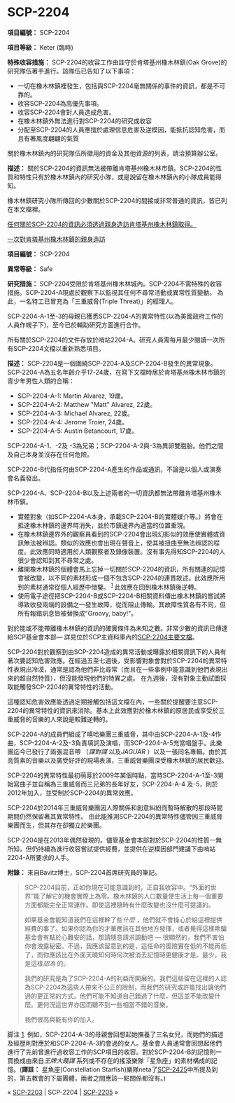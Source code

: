 # SCP-2204
                        


**項目編號：**  SCP-2204

**項目等級：**  Keter (臨時)

**特殊收容措施：**  SCP-2204的收容工作由註守於肯塔基州橡木林鎮(Oak Grove)的研究隊伍著手進行。該隊伍已告知了以下事項：

- 一切在橡木林鎮裡發生，包括與SCP-2204毫無關係的事件的資訊，都是不可靠的。
- 收容SCP-2204為高優先事項。
- 收容SCP-2204會對人員造成危害。
- 在橡木林鎮外無法進行對SCP-2204的研究或收容
- 分配至SCP-2204的人員應擅於處理信息危害及逆模因，能抵抗認知危害，而且有著風度翩翩的氣質

關於橡木林鎮內的研究隊伍所徵用的資金及其他資源的列表，請洽預算辦公室。

**描述：**  關於SCP-2204的資訊無法被帶離肯塔基州橡木林市鎮。SCP-2204的性質和特性只有於橡木林鎮內的研究小隊，或是說留在橡木林鎮內的小隊成員能得知。

橡木林鎮研究小隊所傳回的少數關於SCP-2204的間接或非常普通的資訊，皆已列在本文檔裡。


<a shape='rect' class='collapsible-block-link' href='javascript:;'>&#20219;&#20309;&#38364;&#26044;SCP-2204&#30340;&#36039;&#35338;&#24517;&#38920;&#36879;&#36942;&#35242;&#36523;&#36896;&#35370;&#32943;&#22612;&#22522;&#24030;&#27233;&#26408;&#26519;&#37806;&#21462;&#24471;&#12290;</a>

<a shape='rect' class='collapsible-block-link' href='javascript:;'>&#19968;&#27425;&#23565;&#32943;&#22612;&#22522;&#24030;&#27233;&#26408;&#26519;&#37806;&#30340;&#35242;&#36523;&#36896;&#35370;</a>

**項目編號：**  SCP-2204

**異常等級：**  Safe

**研究措施：**  SCP-2204受限於肯塔基州橡木林城內。SCP-2204不需特殊的收容措施。SCP-2204-A現處於觀察下以監視其任何不尋常活動或異常性質變動。 為此，一名特工已冒充為「三重威脅(Triple Threat)」的經理人。

SCP-2204-A-1至-3的母親已獲悉SCP-2204-A的異常特性(以為美國政府工作的人員作幌子下)，至今已於輔助研究方面進行合作。

所有關於SCP-2204的文件存放於哨站2204-A。研究人員需每月最少閱讀一次所有SCP-2204文檔以重新熟悉項目。

**描述：**  SCP-2204是一個圍繞SCP-2204-A及SCP-2204-B發生的異常現象。SCP-2204-A為五名年齡介乎17-24歲，在寫下文檔時居於肯塔基州橡木林市鎮的青少年男性人類的合稱：

- SCP-2204-A-1: Martin Alvarez, 19歲。
- SCP-2204-A-2: Matthew "Matt" Alvarez, 22歲。
- SCP-2204-A-3: Michael Alvarez, 22歲。
- SCP-2204-A-4: Jerome Troier, 24歲。
- SCP-2204-A-5: Austin Betancourt, 17歲。

SCP-2204-A-1、-2及 -3為兄弟；SCP-2204-A-2與-3為異卵雙胞胎。他們之間及自己本身並沒存在任何危險。

SCP-2204-B代指任何由SCP-2204-A產生的作品或通訊，不論是以個人或演奏會名義發出。

SCP-2204-A、SCP-2204-B以及上述兩者的一切資訊都無法帶離肯塔基州橡木林市鎮。

- 實體對象（如SCP-2204-A本身，承載SCP-2204-B的實體媒介等。）將會在抵達橡木林鎮的邊界時消失，並於市鎮邊界內適當的位置重現。
- 在橡木林鎮邊界外的觀察員看到的SCP-2204會出現幻影似的效應使實體或資訊無法被辨認。類似的效應也會出現在聲音上，使其被扭曲至無法辨認的程度。此效應同時適用於人類觀察者及錄像裝置。沒有事先得知SCP-2204的人很少會認知到其不尋常之處。
- 離開橡木林鎮的個體會馬上忘掉一切關於SCP-2204的資訊，所有關連的記憶會被改變，以不同的素材形成一個不包含SCP-2204的連貫敘述。此效應所用到的素材通常從個人經歷中借鑒。<sup class='footnoteref'>
 <a shape='rect' class='footnoteref' id='footnoteref-1' href='javascript:;' onclick='WIKIDOT.page.utils.scrollToReference(&apos;footnote-1&apos;)'>1</a>
</sup> 此效應在回到橡木林鎮後逆轉。
- 使用電子途徑把SCP-2204-B或SCP-2204-B相關資料傳出橡木林鎮的嘗試將導致收發兩端的設備之一發生故障，從而阻止傳輸。其故障性質各有不同，但所有報錯訊息皆被替換成"Groovy, baby!"。

對於能或不能帶離橡木林鎮的資訊的確實條件為未知之數。非常少數的資訊已傳達給SCP基金會本部— 詳見位於SCP主資料庫內的[SCP-2204主要文檔](/scp-2204)。

SCP-2204對於觀察到由SCP-2204造成的異常活動或曝露於相關資訊下的人員有著次要認知危害效應。在經過五至七週後，受影響對象會對於SCP-2204的異常特性表現出冷漠，通常是認為他們非比尋常（而且在一些事例中能意識到他們表現出來的超自然特質），但沒能發現他們的特異之處。 在九週後，沒有對象主動試圖採取能觸發SCP-2204的異常特性的活動。

這種認知危害效應能透過定期接觸包括這文檔在內，一些關於提醒要注意SCP-2204的異常特性的資訊來消除。基本上此效應對於橡木林鎮的原居民或享受於三重威脅的音樂的人來說是較難逆轉的。

SCP-2204-A的成員們組成了嘻哈樂團三重威脅，其中由SCP-2204-A-1及-4作曲，SCP-2204-A-2及-3負責填詞及演唱，而SCP-2204-A-5充當唱盤手。此樂團迄今已發行了兩張混音帶 （*諜對諜* 以及*JAGUAR* ）以及一張同名專輯。由於其高質素的音樂以及廣受好評的現場表演，三重威脅樂團深受橡木林鎮的居民歡迎。

SCP-2204的異常特性最初萌芽於2009年某個時點，當時SCP-2204-A-1至-3開始寫曲子並自稱為三重威脅而三兄弟的長年好友，SCP-2204-A-4 及-5，則於2012年加入，並受制於SCP-2204的異常效應。

SCP-2204於2014年三重威脅樂團因人際關係和創意糾紛而暫時解散的那段時間期間仍然保留著其異常特性。 由此能推測SCP-2204的異常特性儘管因三重威脅樂團而生，但其存在卻獨立於樂團。

SCP-2204是在2013年偶然發現的。儘管基金會本部對於SCP-2204的性質一無所知，但仍持續為進行收容嘗試提供經費，並提供在逆模因部門建議下由哨站2204-A所要求的人手。

**附錄：**  來自Bavitz博士，SCP-2204首席研究員的筆記。


> SCP-2204目前，正如你現在可能意識到的，正自我收容中。“外面的世界”能了解它的機會實際上為零。橡木林鎮的人口數量使生活上每一個重要方面都能完全正常運作。即使這裡隨時有什麼改變也沒什麼可提議的。
> 
> 如果基金會能知道我們在這裡幹了些*什麼* ，他們就不會操心於給這裡提供經費的事了。如果你認為你的才華應該在其他地方發揮，或者覺得這樣欺騙基金會有點於心難安的話，那請隨意請求調動吧 — 很顯然的，我們不害怕你會洩露秘密。不過，我應該留意到的是，這任命的風險實在低的不能再低了，而你應該比在外面天曉知何時何次被消去記憶時更健康才是。最少，我是這樣*認為* 的。
> 
> 我們的研究是為了SCP-2204-A的利益而開展的。我們這些留在這裡的人認為SCP-2204為這些人帶來不公正的限制，而我們的研究或許能找出讓他們過的更正常的方式。他們可能不知道自己錯過了什麼，但這並不能改變什麼。更何況這世界亦因而聽不到一些相當不錯的音樂。
> 
> 我們很高與能有你的加入。
> 


脚注
<a shape='rect' href='javascript:;' onclick='WIKIDOT.page.utils.scrollToReference(&apos;footnoteref-1&apos;)'>1</a>. 例如，SCP-2204-A-3的母親會回想起她撫養了三名女兒，而她們的描述及經歷則對應於和SCP-2204-A-3約會過的女人。基金會人員通常會回想起他們進行了先前曾進行過收容工作的SCP項目的收容。對於SCP-2204-B的記憶則一貫換成由來自*王牌大賤諜* 系列或不存在的搖滾樂隊「星魚座」的素材構成的記憶。(**譯註：** 星魚座(Constellation Starfish)樂隊neta了[SCP-2425](/scp-2425)中所提及到的，第五教會的下屬團體，兩者之間應該一點關係都沒有。)






« [SCP-2203](/scp-2203) | SCP-2204 | [SCP-2205](/scp-2205) »





                    